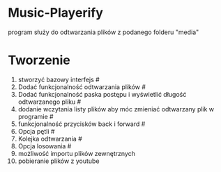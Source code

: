# Music-Playerify
program służy do odtwarzania plików z podanego folderu "media"

# Tworzenie
1. stworzyć bazowy interfejs #
2. Dodać funkcjonalność odtwarzania plików #
3. Dodać funkcjonalność paska postępu i wyświetlić długość odtwarzanego pliku #
4. dodanie wczytania listy plików aby móc zmieniać odtwarzany plik w programie #
5. funkcjonalność przycisków back i forward #
6. Opcja pętli #
7. Kolejka odtwarzania #
8. Opcja losowania #
9. możliwość importu plików zewnętrznych
10. pobieranie plików z youtube